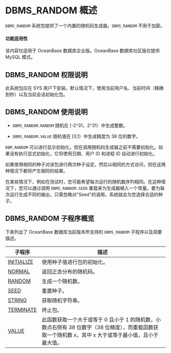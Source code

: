 DBMS_RANDOM 概述 
===================================

`DBMS_RANDOM` 系统包提供了一个内置的随机码生成器。`DBMS_RANDOM` 不用于加密。

  <main id="notice" >
    <h4>功能适用性</h4>
    <p>该内容仅适用于 OceanBase 数据库企业版。OceanBase 数据库社区版仅提供 MySQL 模式。</p>
  </main>

DBMS_RANDOM 权限说明 
-------------------------

此系统包应在 SYS 用户下安装。默认情况下，使用当前用户名、当前时间（精确到秒）以及当前会话初始化包。

DBMS_RANDOM 使用说明 
-------------------------

* `DBMS_RANDOM.RANDOM` 随机在 \[-2\^31，2\^31）中生成整数。

* `DBMS_RANDOM.VALUE` 随机值在 \[0,1）中生成精度为 38 位的数字。


`DBM_RANDOM` 可以进行显示初始化，但在调用随机码生成器之前不需要初始化。如果没有执行显式初始化，它将使用日期、用户 ID 和进程 ID 自动进行初始化。

如果使用相同的种子对该包进行两次种子设定，然后以相同的方式访问，则在这两种情况下都将产生相同的结果。

在某些情况下，例如在测试时，您可能希望每次运行的随机数序列相同。在这种情况下，您可以通过调用 `DBMS_RANDOM.SEED` 重载来为生成器植入一个常量。要为每次运行生成不同的输出，只需忽略对"Seed"的调用，系统就会为您选择合适的种子。

DBMS_RANDOM 子程序概览 
--------------------------

下表列出了 OceanBase 数据库当前版本所支持的 `DBMS_RANDOM` 子程序以及简要描述。


|                     **子程序**              |                       **描述**                 |
|--------------------------------------|---------------------------------------------------|
| [INITIALIZE](../12700.dbms-random-oracle/200.initialize-random-oracle.md) | 使用种子值进行包的初始化。     |
| [NORMAL](../12700.dbms-random-oracle/300.normal-oracle.md)     | 返回正态分布的随机码。  |
| [RANDOM](../12700.dbms-random-oracle/200.initialize-random-oracle.md)     | 生成一个随机数。 |
| [SEED](../12700.dbms-random-oracle/500.seed-oracle.md)       | 重置种子。   |
| [STRING](../17900.dbms-utility-oracle/2000.port-string-oracle.md)     | 获取随机字符串。    |
| [TERMINATE](../12700.dbms-random-oracle/700.terminate-oracle.md)  | 终止包。    |
| [VALUE](../15200.dbms-sql-oracle/400.column-value-oracle.md)      | 此函数获取一个大于或等于 0 且小于 1 的随机数，小数点右侧有 38 位数字（38 位精度），而重载函数获取一个随机数 x，其中 x 大于或等于最小值，且小于最大值。 |
